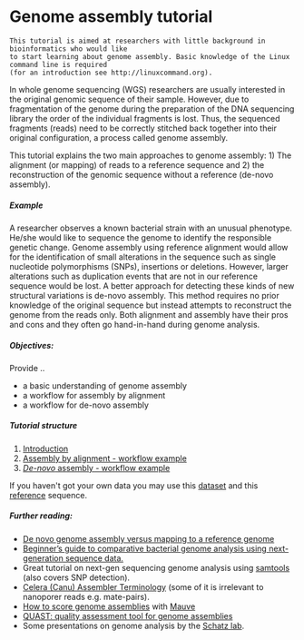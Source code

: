 # Genome assembly tutorial

```
This tutorial is aimed at researchers with little background in bioinformatics who would like
to start learning about genome assembly. Basic knowledge of the Linux command line is required
(for an introduction see http://linuxcommand.org).
```

In whole genome sequencing (WGS) researchers are usually interested in the original genomic sequence of their sample. However, due to fragmentation of the genome during the preparation of the DNA sequencing library the order of the individual fragments is lost. Thus, the sequenced fragments (reads) need to be correctly stitched back together into their original configuration, a process called genome assembly.

This tutorial explains the two main approaches to genome assembly: 1) The alignment (or mapping) of reads to a reference sequence and 2) the reconstruction of the genomic sequence without a reference (de-novo assembly).

##### Example
A researcher observes a known bacterial strain with an unusual phenotype. He/she would like to sequence the genome to identify the responsible genetic change. Genome assembly using reference alignment would allow for the identification of small alterations in the sequence such as single nucleotide polymorphisms (SNPs), insertions or deletions. However, larger alterations such as duplication events that are not in our reference sequence would be lost. A better approach for detecting these kinds of new structural variations is de-novo assembly. This method requires no prior knowledge of the original sequence but instead attempts to reconstruct the genome from the reads only. Both alignment and assembly have their pros and cons and they often go hand-in-hand during genome analysis.

##### Objectives:
Provide ..
   - a basic understanding of genome assembly
   - a workflow for assembly by alignment 
   - a workflow for de-novo assembly

##### Tutorial structure
1. [Introduction](https://github.com/demharters/assemblyTutorial/blob/master/genomeAssembly.md)
2. [Assembly by alignment - workflow example](https://github.com/demharters/assemblyTutorial/blob/master/alignment.md)
3. [*De-novo* assembly - workflow example](https://github.com/demharters/assemblyTutorial/blob/master/deNovoAssembly.md)

If you haven't got your own data you may use this [dataset](https://figshare.com/s/727c9aa81fc4073127d6) and this  [reference](https://figshare.com/s/f524cd2db2c1097726f3) sequence.

##### Further reading:
- [De novo genome assembly versus mapping to a reference genome](beat.wolf.home.hefr.ch/documents/prague.pdf)
- [Beginner’s guide to comparative bacterial genome analysis using next-generation sequence data.](http://microbialinformaticsj.biomedcentral.com/articles/10.1186/2042-5783-3-2)
- Great tutorial on next-gen sequencing genome analysis using [samtools](http://biobits.org/samtools_primer.html) (also covers SNP detection).
- [Celera (Canu) Assembler Terminology](http://wgs-assembler.sourceforge.net/wiki/index.php/Celera_Assembler_Terminology) (some of it is irrelevant to nanoporer reads e.g. mate-pairs).
- [How to score genome assemblies](https://code.google.com/p/ngopt/wiki/How_To_Score_Genome_Assemblies_with_Mauve) with [Mauve](http://darlinglab.org/mauve/mauve.html)
- [QUAST: quality assessment tool for genome assemblies](http://bioinformatics.oxfordjournals.org/content/29/8/1072.abstract)
- Some presentations on genome analysis by the [Schatz lab](http://schatzlab.cshl.edu/teaching/).
